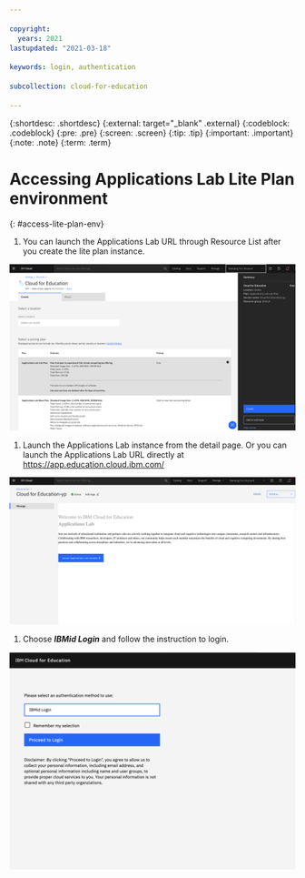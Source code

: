 ```yaml
---

copyright:
  years: 2021
lastupdated: "2021-03-18"

keywords: login, authentication

subcollection: cloud-for-education

---
```


{:shortdesc: .shortdesc}
{:external: target="_blank" .external}
{:codeblock: .codeblock}
{:pre: .pre}
{:screen: .screen}
{:tip: .tip}
{:important: .important}
{:note: .note}
{:term: .term}


# Accessing Applications Lab Lite Plan environment
{: #access-lite-plan-env}

1. You can launch the Applications Lab URL through Resource List after you create the lite plan
   instance.

![lite](images/lite.png)

1. Launch the Applications Lab instance from the detail page. Or you can launch the Applications Lab
   URL directly at https://app.education.cloud.ibm.com/

![launch](images/launch.png)   

1. Choose ***IBMid Login*** and follow the instruction to login.

![login](images/ibmlogin.png)  
